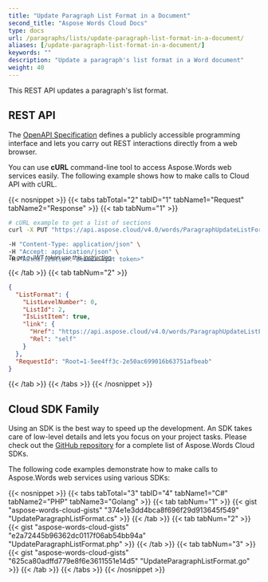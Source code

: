 ```yaml
---
title: "Update Paragraph List Format in a Document"
second_title: "Aspose Words Cloud Docs"
type: docs
url: /paragraphs/lists/update-paragraph-list-format-in-a-document/
aliases: [/update-paragraph-list-format-in-a-document/]
keywords: ""
description: "Update a paragraph's list format in a Word document"
weight: 40
---
```


This REST API updates a paragraph's list format.

## REST API

The [OpenAPI Specification](https://apireference.aspose.cloud/words/#/Paragraphs/UpdateParagraphListFormat) defines a publicly accessible programming interface and lets you carry out REST interactions directly from a web browser.

You can use **cURL** command-line tool to access Aspose.Words web services easily. The following example shows how to make calls to Cloud API with cURL.

{{< nosnippet >}}
{{< tabs tabTotal="2" tabID="1" tabName1="Request" tabName2="Response" >}}
{{< tab tabNum="1" >}}

```bash
# cURL example to get a list of sections
curl -X PUT "https://api.aspose.cloud/v4.0/words/ParagraphUpdateListFormat.doc/sections%2F0/paragraphs/0/listFormat?storage=First%20Storage"

-H "Content-Type: application/json" \
-H "Accept: application/json" \
-H "Authorization: Bearer <jwt token>"
```
<p style="margin-top:-32px;font-size:80%;font-style:italic">To get a JWT token use this <a href="/words/getting-started/quickstart/">instruction</a></p>

{{< /tab >}}
{{< tab tabNum="2" >}}

```json
{
  "ListFormat": {
    "ListLevelNumber": 0,
    "ListId": 2,
    "IsListItem": true,
    "link": {
      "Href": "https://api.aspose.cloud/v4.0/words/ParagraphUpdateListFormat.doc/sections/0/body/paragraphs/0/listFormat",
      "Rel": "self"
    }
  },
  "RequestId": "Root=1-5ee4ff3c-2e50ac699016b63751afbeab"
}
```

{{< /tab >}}
{{< /tabs >}}
{{< /nosnippet >}}

## Cloud SDK Family

Using an SDK is the best way to speed up the development. An SDK takes care of low-level details and lets you focus on your project tasks. Please check out the [GitHub repository](https://github.com/aspose-words-cloud) for a complete list of Aspose.Words Cloud SDKs.

The following code examples demonstrate how to make calls to Aspose.Words web services using various SDKs:

{{< nosnippet >}}
{{< tabs tabTotal="3" tabID="4" tabName1="C#" tabName2="PHP" tabName3="Golang" >}}
{{< tab tabNum="1" >}}
{{< gist "aspose-words-cloud-gists" "374e1e3dd4bca8f696f29d913645f549" "UpdateParagraphListFormat.cs" >}}
{{< /tab >}}
{{< tab tabNum="2" >}}
{{< gist "aspose-words-cloud-gists" "e2a72445b96362dc0117f06ab54bb94a" "UpdateParagraphListFormat.php" >}}
{{< /tab >}}
{{< tab tabNum="3" >}}
{{< gist "aspose-words-cloud-gists" "625ca80adffd779e8f6e3611551e14d5" "UpdateParagraphListFormat.go" >}}
{{< /tab >}}
{{< /tabs >}}
{{< /nosnippet >}}

